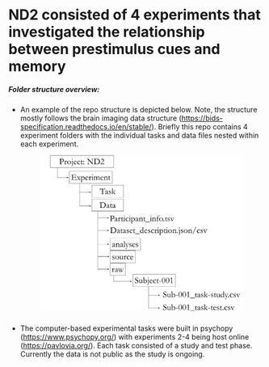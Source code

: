 # ND2 consisted of 4 experiments that investigated the relationship between prestimulus cues and memory
 ##### Folder structure overview:
* An example of the repo structure is depicted below. Note, the structure mostly follows the brain imaging data structure (https://bids-specification.readthedocs.io/en/stable/). Briefly this repo contains 4 experiment folders with the individual tasks and data files nested within each experiment.  <p align="center"> <img src="https://github.com/nickwyeh/ND2/blob/main/figures/data_structure.png" width="400">  </p>
 ##### 
* The computer-based experimental tasks were built in psychopy (https://www.psychopy.org/) with experiments 2-4 being host online (https://pavlovia.org/). Each task consisted of a study and test phase. Currently the data is not public as the study is ongoing.
